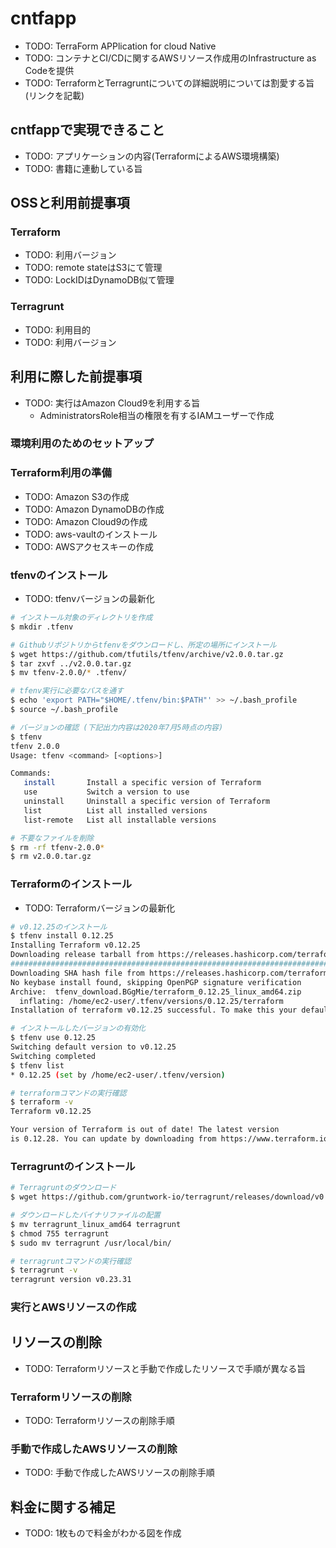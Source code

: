 # cntfapp

- TODO: TerraForm APPlication for cloud Native
- TODO: コンテナとCI/CDに関するAWSリソース作成用のInfrastructure as Codeを提供
- TODO: TerraformとTerragruntについての詳細説明については割愛する旨(リンクを記載)

## cntfappで実現できること

- TODO: アプリケーションの内容(TerraformによるAWS環境構築)
- TODO: 書籍に連動している旨

## OSSと利用前提事項

### Terraform

- TODO: 利用バージョン
- TODO: remote stateはS3にて管理
- TODO: LockIDはDynamoDB似て管理

### Terragrunt

- TODO: 利用目的
- TODO: 利用バージョン

## 利用に際した前提事項

- TODO: 実行はAmazon Cloud9を利用する旨
  - AdministratorsRole相当の権限を有するIAMユーザーで作成

### 環境利用のためのセットアップ

### Terraform利用の準備

- TODO: Amazon S3の作成
- TODO: Amazon DynamoDBの作成
- TODO: Amazon Cloud9の作成
- TODO: aws-vaultのインストール
- TODO: AWSアクセスキーの作成

### tfenvのインストール

- TODO: tfenvバージョンの最新化

```bash
# インストール対象のディレクトリを作成
$ mkdir .tfenv

# Githubリポジトリからtfenvをダウンロードし、所定の場所にインストール
$ wget https://github.com/tfutils/tfenv/archive/v2.0.0.tar.gz
$ tar zxvf ../v2.0.0.tar.gz
$ mv tfenv-2.0.0/* .tfenv/

# tfenv実行に必要なパスを通す
$ echo 'export PATH="$HOME/.tfenv/bin:$PATH"' >> ~/.bash_profile
$ source ~/.bash_profile

# バージョンの確認 (下記出力内容は2020年7月5時点の内容)
$ tfenv
tfenv 2.0.0
Usage: tfenv <command> [<options>]

Commands:
   install       Install a specific version of Terraform
   use           Switch a version to use
   uninstall     Uninstall a specific version of Terraform
   list          List all installed versions
   list-remote   List all installable versions

# 不要なファイルを削除
$ rm -rf tfenv-2.0.0*
$ rm v2.0.0.tar.gz
```

### Terraformのインストール

- TODO: Terraformバージョンの最新化

```bash
# v0.12.25のインストール
$ tfenv install 0.12.25
Installing Terraform v0.12.25
Downloading release tarball from https://releases.hashicorp.com/terraform/0.12.25/terraform_0.12.25_linux_amd64.zip
######################################################################################################################################################################################################################################################### 100.0%
Downloading SHA hash file from https://releases.hashicorp.com/terraform/0.12.25/terraform_0.12.25_SHA256SUMS
No keybase install found, skipping OpenPGP signature verification
Archive:  tfenv_download.BGgMie/terraform_0.12.25_linux_amd64.zip
  inflating: /home/ec2-user/.tfenv/versions/0.12.25/terraform  
Installation of terraform v0.12.25 successful. To make this your default version, run 'tfenv use 0.12.25'

# インストールしたバージョンの有効化
$ tfenv use 0.12.25
Switching default version to v0.12.25
Switching completed
$ tfenv list
* 0.12.25 (set by /home/ec2-user/.tfenv/version)

# terraformコマンドの実行確認
$ terraform -v
Terraform v0.12.25

Your version of Terraform is out of date! The latest version
is 0.12.28. You can update by downloading from https://www.terraform.io/downloads.html
```

### Terragruntのインストール

```bash
# Terragruntのダウンロード
$ wget https://github.com/gruntwork-io/terragrunt/releases/download/v0.23.31/terragrunt_linux_amd64

# ダウンロードしたバイナリファイルの配置
$ mv terragrunt_linux_amd64 terragrunt
$ chmod 755 terragrunt
$ sudo mv terragrunt /usr/local/bin/

# terragruntコマンドの実行確認
$ terragrunt -v
terragrunt version v0.23.31
```

### 実行とAWSリソースの作成

## リソースの削除

- TODO: Terraformリソースと手動で作成したリソースで手順が異なる旨

### Terraformリソースの削除

- TODO: Terraformリソースの削除手順

### 手動で作成したAWSリソースの削除

- TODO: 手動で作成したAWSリソースの削除手順

## 料金に関する補足

- TODO: 1枚もので料金がわかる図を作成
